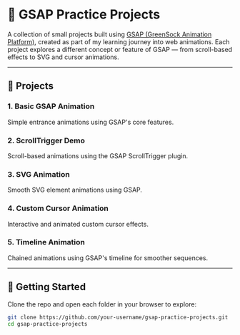 # 🎨 GSAP Practice Projects

A collection of small projects built using [GSAP (GreenSock Animation Platform)](https://greensock.com/gsap/), created as part of my learning journey into web animations. Each project explores a different concept or feature of GSAP — from scroll-based effects to SVG and cursor animations.

---

## 📂 Projects

### 1. Basic GSAP Animation
Simple entrance animations using GSAP's core features.

### 2. ScrollTrigger Demo
Scroll-based animations using the GSAP ScrollTrigger plugin.

### 3. SVG Animation
Smooth SVG element animations using GSAP.

### 4. Custom Cursor Animation
Interactive and animated custom cursor effects.

### 5. Timeline Animation
Chained animations using GSAP's timeline for smoother sequences.

---

## 🚀 Getting Started

Clone the repo and open each folder in your browser to explore:

```bash
git clone https://github.com/your-username/gsap-practice-projects.git
cd gsap-practice-projects
